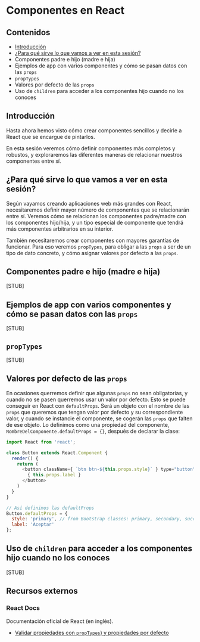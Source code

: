 # Componentes en React

## Contenidos
- [Introducción](#introducción)
- [¿Para qué sirve lo que vamos a ver en esta sesión?](#¿para-qué-sirve-lo-que-vamos-a-ver-en-esta-sesión)
- Componentes padre e hijo (madre e hija)
- Ejemplos de app con varios componentes y cómo se pasan datos con las `props`
- `propTypes`
- Valores por defecto de las `props`
- Uso de `children` para acceder a los componentes hijo cuando no los conoces

## Introducción

Hasta ahora hemos visto cómo crear componentes sencillos y decirle a React que se encargue de pintarlos.

En esta sesión veremos cómo definir componentes más completos y robustos, y exploraremos las diferentes maneras de relacionar nuestros componentes entre sí.


## ¿Para qué sirve lo que vamos a ver en esta sesión?

Según vayamos creando aplicaciones web más grandes con React, necesitaremos definir mayor número de componentes que se relacionarán entre sí. Veremos cómo se relacionan los componentes padre/madre con los componentes hijo/hija, y un tipo especial de componente que tendrá más componentes arbitrarios en su interior.

También necesitaremos crear componentes con mayores garantías de funcionar. Para eso veremos `propTypes`, para obligar a las `props` a ser de un tipo de dato concreto, y cómo asignar valores por defecto a las `props`.  


## Componentes padre e hijo (madre e hija)

[STUB]


## Ejemplos de app con varios componentes y cómo se pasan datos con las `props`

[STUB]


## `propTypes`

[STUB]


## Valores por defecto de las `props`

En ocasiones querremos definir que algunas `props` no sean obligatorias, y cuando no se pasen querremos usar un valor por defecto. Esto se puede conseguir en React con `defaultProps`. Será un objeto con el nombre de las `props` que queremos que tengan valor por defecto y su correspondiente valor, y cuando se instancie el componente, se cogerán las `props` que falten de ese objeto. Lo definimos como una propiedad del componente, `NombreDelComponente.defaultProps = {}`, después de declarar la clase:


```js
import React from 'react';

class Button extends React.Component {
  render() {
    return (
      <button className={ `btn btn-${this.props.style}` } type="button" name="button">
        { this.props.label }
      </button>
    )
  }
}

// Así definimos las defaultProps
Button.defaultProps = {
  style: 'primary', // from Bootstrap classes: primary, secondary, success, info, warning, danger, link
  label: 'Aceptar'
};
```


## Uso de `children` para acceder a los componentes hijo cuando no los conoces

[STUB]


## Recursos externos

### React Docs

Documentación oficial de React (en inglés).

- [Validar propiedades con `propTypes`) y propiedades por defecto](https://reactjs.org/docs/typechecking-with-proptypes.html)


